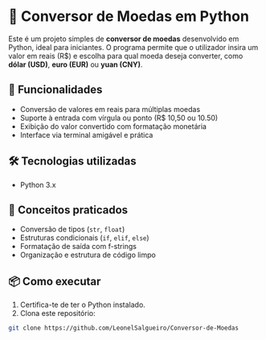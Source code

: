 # 💱 Conversor de Moedas em Python

Este é um projeto simples de **conversor de moedas** desenvolvido em Python, ideal para iniciantes. O programa permite que o utilizador insira um valor em reais (R$) e escolha para qual moeda deseja converter, como **dólar (USD)**, **euro (EUR)** ou **yuan (CNY)**.

## 🚀 Funcionalidades

- Conversão de valores em reais para múltiplas moedas
- Suporte à entrada com vírgula ou ponto (R$ 10,50 ou 10.50)
- Exibição do valor convertido com formatação monetária
- Interface via terminal amigável e prática

## 🛠️ Tecnologias utilizadas

- Python 3.x

## 🧠 Conceitos praticados

- Conversão de tipos (`str`, `float`)
- Estruturas condicionais (`if`, `elif`, `else`)
- Formatação de saída com f-strings
- Organização e estrutura de código limpo

## 📦 Como executar

1. Certifica-te de ter o Python instalado.
2. Clona este repositório:
```bash
git clone https://github.com/LeonelSalgueiro/Conversor-de-Moedas
